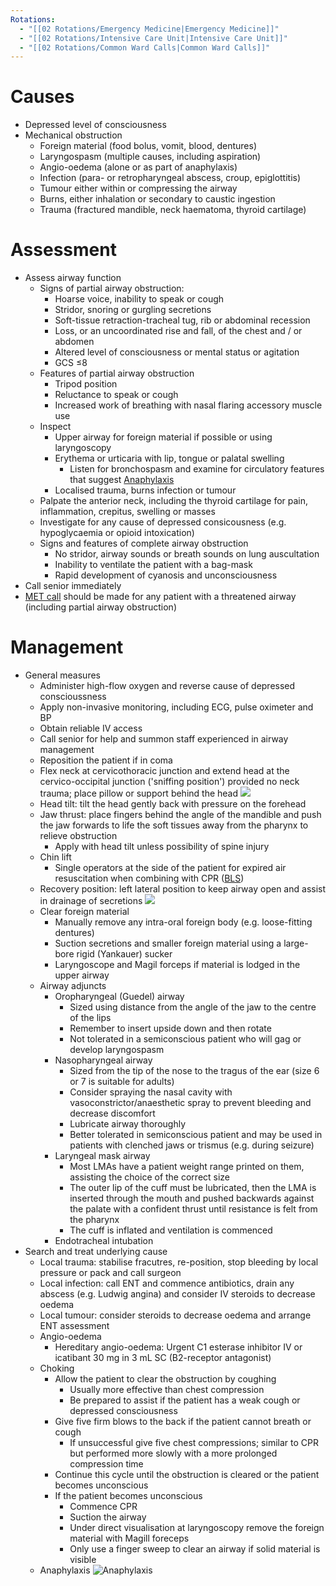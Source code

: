 ```yaml
---
Rotations:
  - "[[02 Rotations/Emergency Medicine|Emergency Medicine]]"
  - "[[02 Rotations/Intensive Care Unit|Intensive Care Unit]]"
  - "[[02 Rotations/Common Ward Calls|Common Ward Calls]]"
---
```

# Causes
- Depressed level of consciousness
- Mechanical obstruction
	- Foreign material (food bolus, vomit, blood, dentures)
	- Laryngospasm (multiple causes, including aspiration)
	- Angio-oedema (alone or as part of anaphylaxis)
	- Infection (para- or retropharyngeal abscess, croup, epiglottitis)
	- Tumour either within or compressing the airway
	- Burns, either inhalation or secondary to caustic ingestion
	- Trauma (fractured mandible, neck haematoma, thyroid cartilage)
# Assessment
- Assess airway function
	- Signs of partial airway obstruction:
		- Hoarse voice, inability to speak or cough 
		- Stridor, snoring or gurgling secretions 
		- Soft-tissue retraction-tracheal tug, rib or abdominal recession 
		- Loss, or an uncoordinated rise and fall, of the chest and / or abdomen 
		- Altered level of consciousness or mental status or agitation 
		- GCS ≤8
	- Features of partial airway obstruction
		- Tripod position
		- Reluctance to speak or cough
		- Increased work of breathing with nasal flaring accessory muscle use
	- Inspect
		- Upper airway for foreign material if possible or using laryngoscopy
		- Erythema or urticaria with lip, tongue or palatal swelling
			- Listen for bronchospasm and examine for circulatory features that suggest [Anaphylaxis](01%20Disciplines/Immunology/Conditions/Anaphylaxis.md)
		- Localised trauma, burns infection or tumour
	- Palpate the anterior neck, including the thyroid cartilage for pain, inflammation, crepitus, swelling or masses
	- Investigate for any cause of depressed consicousness (e.g. hypoglycaemia or opioid intoxication)
	- Signs and features of complete airway obstruction
		- No stridor, airway sounds or breath sounds on lung auscultation
		- Inability to ventilate the patient with a bag-mask
		- Rapid development of cyanosis and unconsciousness
- Call senior immediately
- [MET call](00%20Reference/Clinical/MET%20Activation%20Criteria.md) should be made for any patient with a threatened airway (including partial airway obstruction)
# Management
- General measures
	- Administer high-flow oxygen and reverse cause of depressed conscioussness
	- Apply non-invasive monitoring, including ECG, pulse oximeter and BP
	- Obtain reliable IV access
	- Call senior for help and summon staff experienced in airway management
	- Reposition the patient if in coma
	- Flex neck at cervicothoracic junction and extend head at the cervico-occipital junction ('sniffing position') provided no neck trauma; place pillow or support behind the head
		![](Attachments/Pasted%20image%2020241214153953.png)
	- Head tilt: tilt the head gently back with pressure on the forehead
	- Jaw thrust: place fingers behind the angle of the mandible and push the jaw forwards to life the soft tissues away from the pharynx to relieve obstruction
		-  Apply with head tilt unless possibility of spine injury
	- Chin lift
		- Single operators at the side of the patient for expired air resuscitation when combining with CPR ([BLS](01%20Disciplines/Clinical/Topics/Basic%20Life%20Support.md))
	- Recovery position: left lateral position to keep airway open and assist in drainage of secretions
		![](Attachments/Pasted%20image%2020241214154402.png)
	- Clear foreign material
		- Manually remove any intra-oral foreign body (e.g. loose-fitting dentures)
		- Suction secretions and smaller foreign material using a large-bore rigid (Yankauer) sucker
		- Laryngoscope and Magil forceps if material is lodged in the upper airway
	- Airway adjuncts
		- Oropharyngeal (Guedel) airway
			- Sized using distance from the angle of the jaw to the centre of the lips
			- Remember to insert upside down and then rotate
			- Not tolerated in a semiconscious patient who will gag or develop laryngospasm
		- Nasopharyngeal airway
			- Sized from the tip of the nose to the tragus of the ear (size 6 or 7 is suitable for adults)
			- Consider spraying the nasal cavity with vasoconstrictor/anaesthetic spray to prevent bleeding and decrease discomfort
			- Lubricate airway thoroughly
			- Better tolerated in semiconscious patient and may be used in patients with clenched jaws or trismus (e.g. during seizure)
		- Laryngeal mask airway
			- Most LMAs have a patient weight range printed on them, assisting the choice of the correct size
			- The outer lip of the cuff must be lubricated, then the LMA is inserted through the mouth and pushed backwards against the palate with a confident thrust until resistance is felt from the pharynx
			- The cuff is inflated and ventilation is commenced
		- Endotracheal intubation
- Search and treat underlying cause
	- Local trauma: stabilise fracutres, re-position, stop bleeding by local pressure or pack and call surgeon
	- Local infection: call ENT and commence antibiotics, drain any abscess (e.g. Ludwig angina) and consider IV steroids to decrease oedema
	- Local tumour: consider steroids to decrease oedema and arrange ENT assessment
	- Angio-oedema
		- Hereditary angio-oedema: Urgent C1 esterase inhibitor IV or icatibant 30 mg in 3 mL SC (B2-receptor antagonist)
	 - Choking
		 - Allow the patient to clear the obstruction by coughing
			 - Usually more effective than chest compression
			 - Be prepared to assist if the patient has a weak cough or depressed consciousness
		 - Give five firm blows to the back if the patient cannot breath or cough
			 - If unsuccessful give five chest compressions; similar to CPR but performed more slowly with a more prolonged compression time
		 - Continue this cycle until the obstruction is cleared or the patient becomes unconscious
		 - If the patient becomes unconscious
			 - Commence CPR
			 - Suction the airway
			 - Under direct visualisation at laryngoscopy remove the foreign material with Magill foreceps
			 - Only use a finger sweep to clear an airway if solid material is visible
	 - Anaphylaxis ![Anaphylaxis](01%20Disciplines/Immunology/Conditions/Anaphylaxis.md#^anaphylaxis-management)
